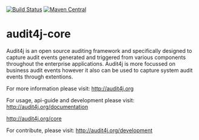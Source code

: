 [![Build Status](https://travis-ci.org/audit4j/audit4j-core.svg?branch=master)](https://travis-ci.org/audit4j/audit4j-core) [![Maven Central](https://maven-badges.herokuapp.com/maven-central/org.audit4j/audit4j-core/badge.svg)](https://maven-badges.herokuapp.com/maven-central/org.audit4j/audit4j-core) 

audit4j-core
============
Audit4j is an open source auditing framework and specifically designed to capture audit events generated and triggered from various components throughout the enterprise applications. Audit4j is more focussed on business audit events however it also can be used to capture system audit events through extentions.

 
For more information please visit: 
http://audit4j.org

For usage, api-guide and development please visit:
http://audit4j.org/documentation

http://audit4j.org/core

For contribute, please visit: 
http://audit4j.org/development
